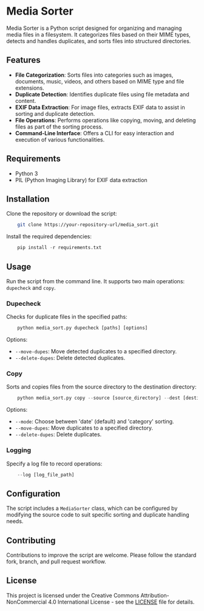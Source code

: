 # Media Sorter

Media Sorter is a Python script designed for organizing and managing media files in a filesystem. It categorizes files based on their MIME types, detects and handles duplicates, and sorts files into structured directories.

## Features

- **File Categorization**: Sorts files into categories such as images, documents, music, videos, and others based on MIME type and file extensions.
- **Duplicate Detection**: Identifies duplicate files using file metadata and content.
- **EXIF Data Extraction**: For image files, extracts EXIF data to assist in sorting and duplicate detection.
- **File Operations**: Performs operations like copying, moving, and deleting files as part of the sorting process.
- **Command-Line Interface**: Offers a CLI for easy interaction and execution of various functionalities.

## Requirements

- Python 3
- PIL (Python Imaging Library) for EXIF data extraction

## Installation

Clone the repository or download the script:

```bash
    git clone https://your-repository-url/media_sort.git
```

Install the required dependencies:

```python
    pip install -r requirements.txt
```

## Usage

Run the script from the command line. It supports two main operations: `dupecheck` and `copy`.

### Dupecheck

Checks for duplicate files in the specified paths:

```python
    python media_sort.py dupecheck [paths] [options]
```

Options:

- `--move-dupes`: Move detected duplicates to a specified directory.
- `--delete-dupes`: Delete detected duplicates.

### Copy

Sorts and copies files from the source directory to the destination directory:

```python
    python media_sort.py copy --source [source_directory] --dest [destination_directory] [options]
```

Options:

- `--mode`: Choose between 'date' (default) and 'category' sorting.
- `--move-dupes`: Move duplicates to a specified directory.
- `--delete-dupes`: Delete duplicates.

### Logging

Specify a log file to record operations:

```python
    --log [log_file_path]
```

## Configuration

The script includes a `MediaSorter` class, which can be configured by modifying the source code to suit specific sorting and duplicate handling needs.

## Contributing

Contributions to improve the script are welcome. Please follow the standard fork, branch, and pull request workflow.

## License
This project is licensed under the Creative Commons Attribution-NonCommercial 4.0 International License - see the [LICENSE](LICENSE) file for details.


